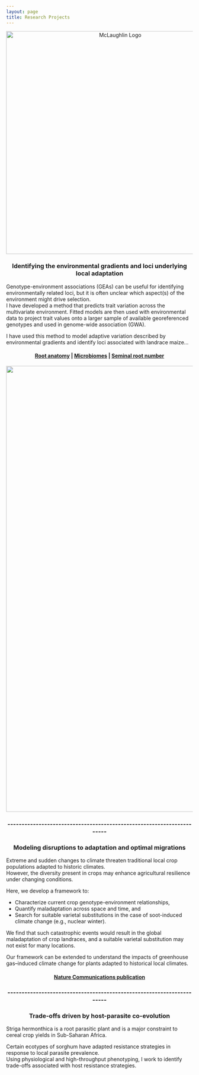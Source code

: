 ```yaml
---
layout: page
title: Research Projects
---
```


<div align="center">
<img src="{{ '/assets/img/mclaughlin_logo.jpg' | relative_url }}" alt="McLaughlin Logo" width="600">
</div>

<h3 style="text-align: center;">Identifying the environmental gradients and loci underlying local adaptation</h3>

Genotype-environment associations (GEAs) can be useful for identifying environmentally related loci, but it is often unclear which aspect(s) of the environment might drive selection.  
I have developed a method that predicts trait variation across the multivariate environment. Fitted models are then used with environmental data to project trait values onto a larger sample of available georeferenced genotypes and used in genome-wide association (GWA).

I have used this method to model adaptive variation described by environmental gradients and identify loci associated with landrace maize…

<div align="center">
  <h4>
    <a href="https://onlinelibrary.wiley.com/doi/10.1111/eva.13673">Root anatomy</a> |
    <a href="https://www.nature.com/articles/s41477-024-01654-7">Microbiomes</a> |
    <a href="https://www.nature.com/articles/s41588-024-01761-3">Seminal root number</a>
  </h4>
</div>

<div align="center">
  <img src="{{ '/assets/img/corn_rainbow.jpg' | relative_url }}" alt="Corn Rainbow" width="1200">
</div>

<h3 style="text-align: center;"> ----------------------------------------------------------------------</h3>


<h3 style="text-align: center;">Modeling disruptions to adaptation and optimal migrations</h3>

Extreme and sudden changes to climate threaten traditional local crop populations adapted to historic climates.  
However, the diversity present in crops may enhance agricultural resilience under changing conditions.

Here, we develop a framework to:
- Characterize current crop genotype-environment relationships,
- Quantify maladaptation across space and time, and
- Search for suitable varietal substitutions in the case of soot-induced climate change (e.g., nuclear winter).

We find that such catastrophic events would result in the global maladaptation of crop landraces, and a suitable varietal substitution may not exist for many locations.

Our framework can be extended to understand the impacts of greenhouse gas–induced climate change for plants adapted to historical local climates.
</div>

<div align="center">
  <h4>
    <a href="https://doi.org/10.1038/s41467-025-59488-6">Nature Communications publication</a>
  </h4>
</div>

<h3 style="text-align: center;"> ----------------------------------------------------------------------</h3>


<h3 style="text-align: center;">Trade-offs driven by host-parasite co-evolution</h3>

Striga hermonthica is a root parasitic plant and is a major constraint to cereal crop yields in Sub-Saharan Africa.

Certain ecotypes of sorghum have adapted resistance strategies in response to local parasite prevalence.  
Using physiological and high-throughput phenotyping, I work to identify trade-offs associated with host resistance strategies.



